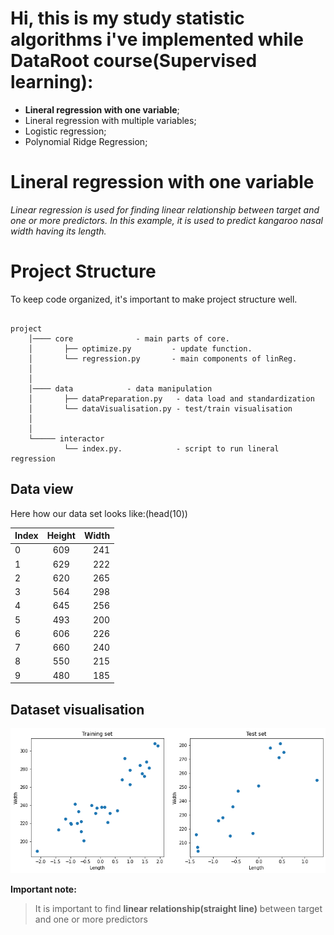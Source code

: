 # Hi, this is my study statistic algorithms i've implemented while DataRoot course(Supervised learning):

+ **Lineral regression with one variable**;
+ Lineral regression with multiple variables;
+ Logistic regression;
+ Polynomial Ridge Regression;


# Lineral regression with one variable 

*Linear regression is used for finding linear relationship between target and one or more predictors.
In this example, it is used to predict kangaroo nasal width *having* its *length*.*


# Project Structure

To keep code organized, it's important to make project structure well.
```

project
    │──── core              - main parts of core. 
    │       ├── optimize.py         - update function.
    │       └── regression.py       - main components of linReg.
    │   
    │   
    │──── data            - data manipulation
    │       ├── dataPreparation.py   - data load and standardization 
    │       └── dataVisualisation.py - test/train visualisation
    │
    │
    └───── interactor             
            └── index.py.            - script to run lineral regression

```


## Data view

Here how our data set looks like:(head(10))

| Index | Height   | Width |
| ------|:--------:| -----:|
| 0     |  609     | 241   |
| 1     |  629     | 222   |
| 2     |  620     | 265   |
| 3     |  564     | 298   |
| 4     |  645     | 256   |
| 5     |  493     | 200   |
| 6     |  606     | 226   |
| 7     |  660     | 240   |
| 8     |  550     | 215   |
| 9     |  480     | 185   |


## Dataset visualisation

![alt text](media/DatasetVisual.png ":)")​

**Important note:**
>  It is important to find **linear relationship(straight line)** between target and one or more predictors


